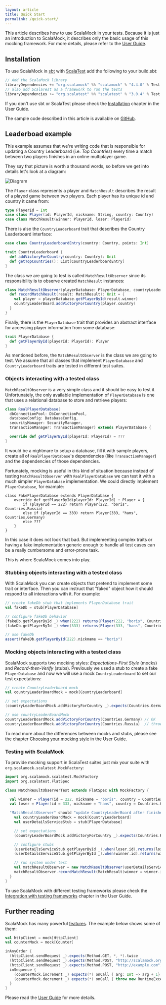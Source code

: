 ```yaml
---
layout: article
title: Quick Start
permalink: /quick-start/
---
```


This article describes how to use ScalaMock in your tests. Because it is just an introduction to ScalaMock, it describes only the basic usage of this mocking framework. For more details, please refer to the [User Guide](/user-guide/).

## Installation

To use ScalaMock in [sbt](http://www.scala-sbt.org/) with [ScalaTest](http://www.scalatest.org/) add the following to your build.sbt:

```scala
// Add the ScalaMock library
libraryDependencies += "org.scalamock" %% "scalamock" % "4.4.0" % Test
// also add ScalaTest as a framework to run the tests
libraryDependencies += "org.scalatest" %% "scalatest" % "3.0.4" % Test
```

If you don't use sbt or ScalaTest please check the [Installation](/user-guide/installation/) chapter in the User Guide.

The sample code described in this article is available on [GitHub](https://github.com/scalamock/scalamock-examples).

## Leaderboad example 

This example assumes that we're writing code that is responsible for updating a Country Leaderboard (i.e. *Top Countries*) every time a match between two players finishes in an online multiplayer game. 

They say that picture is worth a thousand words, so before we get into details let's look at a diagram:

![Diagram](/assets/img/sm_qs_leaderboard.png)

The `Player` class represents a player and `MatchResult` describes the result of a played game between two players. Each player has its unique id and country it came from:

```scala
type PlayerId = Int
case class Player(id: PlayerId, nickname: String, country: Country)
case class MatchResult(winner: PlayerId, loser: PlayerId)
```

There is also the `CountryLeaderboard` trait that describes the Country Leaderboard interface:

```scala
case class CountryLeaderboardEntry(country: Country, points: Int)

trait CountryLeaderboard {
  def addVictoryForCountry(country: Country): Unit
  def getTopCountries(): List[CountryLeaderboardEntry]
}
```

The class we are going to test is called `MatchResultObserver` since its responsibility is to observe created `MatchResult` instances:

```scala
class MatchResultObserver(playerDatabase: PlayerDatabase, countryLeaderBoard: CountryLeaderboard) {
  def recordMatchResult(result: MatchResult): Unit = {
    val player = playerDatabase.getPlayerById(result.winner)
    countryLeaderBoard.addVictoryForCountry(player.country)
  }
}
```

Finally, there is the `PlayerDatabase` trait that provides an abstract interface for accessing player information from some database:

```scala
trait PlayerDatabase {
  def getPlayerById(playerId: PlayerId): Player
}
```

As mentioned before, the `MatchResultObserver` is the class we are going to test. We assume that all classes that implement `PlayerDatabase` and `CountryLeaderboard` traits are tested in different test suites.

### Objects interacting with a tested class

`MatchResultObserver` is a very simple class and it should be easy to test it. Unfortunately, the only available implementation of `PlayerDatabase` is one that uses a relational database to store and retrieve players:

```scala
class RealPlayerDatabase(
  dbConnectionPool: DbConnectionPool,
  databaseConfig: DatabaseConfig,
  securityManager: SecurityManager,
  transactionManager: TransactionManager) extends PlayerDatabase {

  override def getPlayerById(playerId: PlayerId) = ???
}
```

It would be a nightmare to setup a database, fill it with sample players, create all of `RealPlayerDatabase`'s dependencies (like `TransactionManager`) and the dependencies of those dependencies. 

Fortunately, mocking is useful in this kind of situation because instead of testing `MatchResultObserver` with `RealPlayerDatabase` we can test it with a much simpler `PlayerDatabase` implementation. We could directly implement `PlayerDatabase`, for example:

```
class FakePlayerDatabase extends PlayerDatabase {
    override def getPlayerById(playerId: PlayerId) : Player = {
        if (playerId == 222) return Player(222, "boris", Countries.Russia)
        else if (playerId == 333) return Player(333, "hans", Countries.Germany)
        else ???
    }
}
```

In this case it does not look that bad. But implementing complex traits or having a fake implementation generic enough to handle all test cases can be a really cumbersome and error-prone task.

This is where ScalaMock comes into play.

### Stubbing objects interacting with a tested class

With ScalaMock you can create objects that pretend to implement some trait or interface. Then you can instruct that "faked" object how it should respond to all interactions with it. For example:

```scala
// create fakeDb stub that implements PlayerDatabase trait
val fakeDb = stub[PlayerDatabase] 

// configure fakeDb behavior 
(fakeDb.getPlayerById _) when(222) returns(Player(222, "boris", Countries.Russia))
(fakeDb.getPlayerById _) when(333) returns(Player(333, "hans", Countries.Germany))

// use fakeDb
assert(fakeDb.getPlayerById(222).nickname == "boris")
```

### Mocking objects interacting with a tested class

ScalaMock supports two mocking styles: *Expectations-First Style* (mocks) and *Record-then-Verify* (stubs).
Previously we used a stub to create a fake `PlayerDatabase` and now we will use a mock `CountryLeaderboard` to set our test expectations:

```scala
// create CountryLeaderboard mock
val countryLeaderBoardMock = mock[CountryLeaderboard]

// set expectations
(countryLeaderBoardMock.addVictoryForCountry _).expects(Countries.Germany)

// use countryLeaderBoardMock
countryLeaderBoardMock.addVictoryForCountry(Countries.Germany) // OK
countryLeaderBoardMock.addVictoryForCountry(Countries.Russia)  // throws TestFailedException
```

To read more about the differences between mocks and stubs, please see the chapter [Choosing your mocking style](/user-guide/mocking_style/) in the User Guide.

### Testing with ScalaMock

To provide mocking support in ScalaTest suites just mix your suite with `org.scalamock.scalatest.MockFactory`:

```scala
import org.scalamock.scalatest.MockFactory
import org.scalatest.FlatSpec

class MatchResultObserverTest extends FlatSpec with MockFactory {

  val winner = Player(id = 222, nickname = "boris", country = Countries.Russia)
  val loser = Player(id = 333, nickname = "hans", country = Countries.Germany)

  "MatchResultObserver" should "update CountryLeaderBoard after finished match" in {
    val countryLeaderBoardMock = mock[CountryLeaderboard]
    val userDetailsServiceStub = stub[PlayerDatabase]

    // set expectations
    (countryLeaderBoardMock.addVictoryForCountry _).expects(Countries.Russia)

    // configure stubs
    (userDetailsServiceStub.getPlayerById _).when(loser.id).returns(loser)
    (userDetailsServiceStub.getPlayerById _).when(winner.id).returns(winner)

    // run system under test
    val matchResultObserver = new MatchResultObserver(userDetailsServiceStub, countryLeaderBoardMock)
    matchResultObserver.recordMatchResult(MatchResult(winner = winner.id, loser = loser.id))
  }
}
```

To use ScalaMock with different testing frameworks please check the [Integration with testing frameworks](/user-guide/integration/) chapter in the User Guide.

## Further reading

ScalaMock has many powerful [features](/user-guide/features/). The example below shows some of them:

```scala
val httpClient = mock[HttpClient]
val counterMock = mock[Counter]

inAnyOrder {
  (httpClient.sendRequest _).expects(Method.GET, *, *).twice
  (httpClient.sendRequest _).expects(Method.POST, "http://scalamock.org", *).noMoreThanOnce
  (httpClient.sendRequest _).expects(Method.POST, "http://example.com", *).returning(Http.NotFound)
  inSequence {
    (counterMock.increment _) expects(*) onCall { arg: Int => arg + 1}
    (counterMock.decrement _) expects(*) onCall { throw new RuntimeException() }
  }
}
```

Please read the [User Guide](/user-guide/) for more details.
